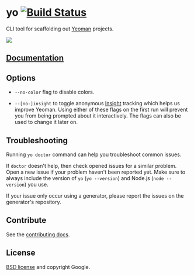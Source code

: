 # yo [![Build Status](https://secure.travis-ci.org/yeoman/yo.png?branch=master)](http://travis-ci.org/yeoman/yo)

CLI tool for scaffolding out [Yeoman](https://github.com/yeoman/yeoman) projects.

![](screenshot.png)


## [Documentation](https://github.com/yeoman/yeoman/wiki)


## Options

- `--no-color` flag to disable colors.

- `--[no-]insight` to toggle anonymous [Insight](https://github.com/yeoman/insight) tracking which helps us improve Yeoman. Using either of these flags on the first run will prevent you from being prompted about it interactively. The flags can also be used to change it later on.


## Troubleshooting

Running `yo doctor` command can help you troubleshoot common issues.

If `doctor` doesn't help, then check opened issues for a similar problem. Open a new issue if your problem haven't been reported yet. Make sure to always include the version of `yo` (`yo --version`) and Node.js (`node --version`) you use.

If your issue only occur using a generator, please report the issues on the generator's repository.

## Contribute

See the [contributing docs](https://github.com/yeoman/yeoman/blob/master/contributing.md).


## License

[BSD license](http://opensource.org/licenses/bsd-license.php) and copyright Google.
